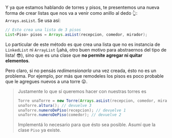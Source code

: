 Y ya que estamos hablando de torres y pisos, te presentemos una nueva forma de crear listas que nos va a venir como anillo al dedo :point_up_2:: `Arrays.asList`. Se usa así: 

```java
// Esto crea una lista de 3 pisos
List<Piso> pisos = Arrays.asList(recepcion, comedor, mirador);
```

Lo particular de este método es que crea una lista que no es instancia de `LinkedList` ni `ArrayList` (¡ahá, otro buen motivo para abstraernos del tipo de lista! :sunglasses:), sino que es una clase que **no permite agregar ni quitar elementos**. 

Pero claro, si no pensás _redimensionarla_ una vez creada, ésto no es un problema. Por ejemplo, por más que remodeles los pisos es poco probable que le agregues nuevos a una torre :stuck_out_tongue:.

> Justamente lo que sí queremos hacer con nuestras torres es
> 
> ```java
> Torre unaTorre = new Torre(Arrays.asList(recepcion, comedor, mirador);
> unaTorre.altura(); // devuelve 3
> unaTorre.numeroDePiso(recepcion); // devuelve 1
> unaTorre.numeroDePiso(comedor); // devuelve 2
> ```
> 
> Implementá lo necesario para que ésto sea posible. Asumí que la clase `Piso` ya existe. 


